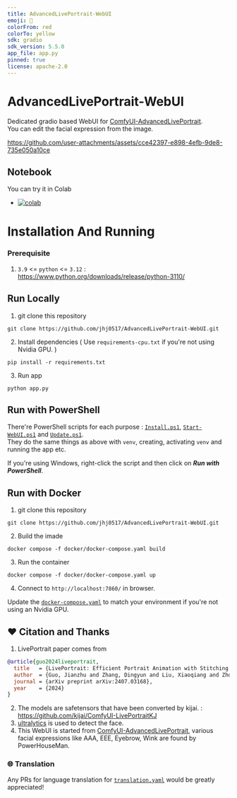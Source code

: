 ```yaml
---
title: AdvancedLivePortrait-WebUI
emoji: 🚀
colorFrom: red
colorTo: yellow
sdk: gradio
sdk_version: 5.5.0
app_file: app.py
pinned: true
license: apache-2.0
---
```


# AdvancedLivePortrait-WebUI

Dedicated gradio based WebUI for [ComfyUI-AdvancedLivePortrait](https://github.com/PowerHouseMan/ComfyUI-AdvancedLivePortrait). 
<br>You can edit the facial expression from the image.

https://github.com/user-attachments/assets/cce42397-e898-4efb-9de8-735e050a10ce

## Notebook
You can try it in Colab 
- [![colab](https://colab.research.google.com/assets/colab-badge.svg)](https://colab.research.google.com/github/jhj0517/AdvancedLivePortrait-WebUI/blob/master/notebooks/advanced_live_portrait_webui.ipynb)


# Installation And Running
### Prerequisite
1. `3.9` <= `python` <= `3.12` : https://www.python.org/downloads/release/python-3110/

## Run Locally
1. git clone this repository
```
git clone https://github.com/jhj0517/AdvancedLivePortrait-WebUI.git
```
2. Install dependencies ( Use `requirements-cpu.txt` if you're not using Nvidia GPU. )
```
pip install -r requirements.txt
```
3. Run app
```
python app.py
```

## Run with PowerShell
There're PowerShell scripts for each purpose : [`Install.ps1`](https://github.com/jhj0517/AdvancedLivePortrait-WebUI/blob/master/Install.ps1), [`Start-WebUI.ps1`](https://github.com/jhj0517/AdvancedLivePortrait-WebUI/blob/master/Start-WebUI.ps1) and [`Update.ps1`](https://github.com/jhj0517/AdvancedLivePortrait-WebUI/blob/master/Update.ps1).
<br> They do the same things as above with `venv`, creating, activating `venv` and running the app etc.

If you're using Windows, right-click the script and then click on ***Run with PowerShell***.

## Run with Docker
1. git clone this repository
```
git clone https://github.com/jhj0517/AdvancedLivePortrait-WebUI.git
```
2. Build the imade
```
docker compose -f docker/docker-compose.yaml build
```
3. Run the container
```
docker compose -f docker/docker-compose.yaml up
```
4. Connect to `http://localhost:7860/` in browser.

Update the [`docker-compose.yaml`](https://github.com/jhj0517/AdvancedLivePortrait-WebUI/blob/master/docker/docker-compose.yaml) to match your environment if you're not using an Nvidia GPU.

## ❤️ Citation and Thanks
1. LivePortrait paper comes from
```bibtex
@article{guo2024liveportrait,
  title   = {LivePortrait: Efficient Portrait Animation with Stitching and Retargeting Control},
  author  = {Guo, Jianzhu and Zhang, Dingyun and Liu, Xiaoqiang and Zhong, Zhizhou and Zhang, Yuan and Wan, Pengfei and Zhang, Di},
  journal = {arXiv preprint arXiv:2407.03168},
  year    = {2024}
}
```
2. The models are safetensors that have been converted by kijai. : https://github.com/kijai/ComfyUI-LivePortraitKJ
3. [ultralytics](https://github.com/ultralytics/ultralytics) is used to detect the face.
4. This WebUI is started from [ComfyUI-AdvancedLivePortrait](https://github.com/PowerHouseMan/ComfyUI-AdvancedLivePortrait), various facial expressions like AAA, EEE, Eyebrow, Wink are found by PowerHouseMan.

### 🌐 Translation 
Any PRs for language translation for [`translation.yaml`](https://github.com/jhj0517/AdvancedLivePortrait-WebUI/blob/master/i18n/translation.yaml) would be greatly appreciated!


